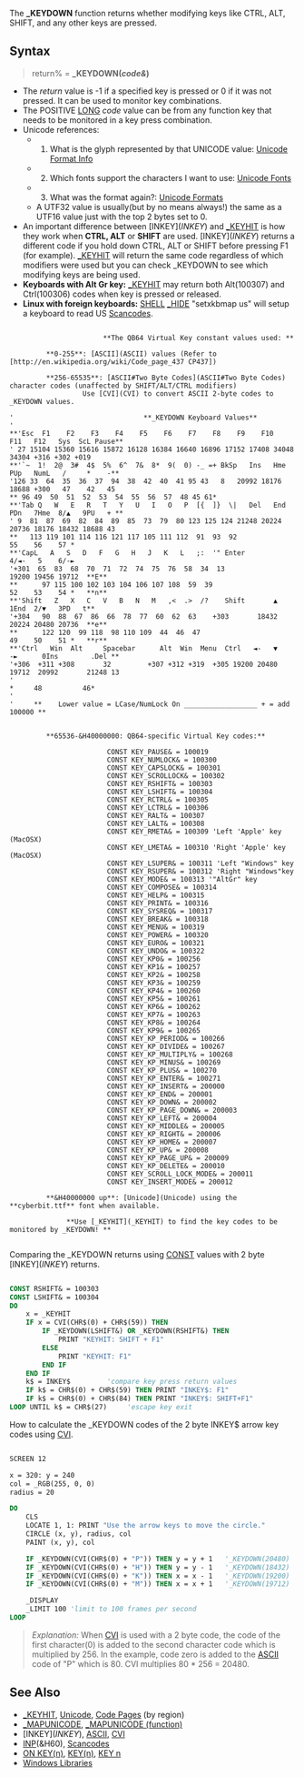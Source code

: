 The **_KEYDOWN** function returns whether modifying keys like CTRL, ALT, SHIFT, and any other keys are pressed.

## Syntax

> return% = **_KEYDOWN(***code&***)**

* The *return* value is -1 if a specified key is pressed or 0 if it was not pressed. It can be used to monitor key combinations.
* The  POSITIVE [LONG](LONG) *code* value can be from any function key that needs to be monitored in a key press combination. 
* Unicode references:
  * 1) What is the glyph represented by that UNICODE value: [Unicode Format Info](http://www.fileformat.info/info/unicode/char/search.htm)
  * 2) Which fonts support the characters I want to use: [Unicode Fonts](http://en.wikipedia.org/wiki/Unicode_typefaces#Comparison_of_fonts)
  * 3) What was the format again?: [Unicode Formats](http://www.birds-eye.net/definition/u/unicode.shtml)
  * A UTF32 value is usually(but by no means always!) the same as a UTF16 value just with the top 2 bytes set to 0.
* An important difference between [INKEY$](INKEY$) and [_KEYHIT](_KEYHIT) is how they work when **CTRL, ALT** or **SHIFT** are used. [INKEY$](INKEY$) returns a different code if you hold down CTRL, ALT or SHIFT before pressing F1 (for example). [_KEYHIT](_KEYHIT) will return the same code regardless of which modifiers were used but you can check _KEYDOWN to see which modifying keys are being used.
* **Keyboards with Alt Gr key:** [_KEYHIT](_KEYHIT) may return both Alt(100307) and Ctrl(100306) codes when key is pressed or released.
* **Linux with foreign keyboards:** [SHELL](SHELL) [_HIDE](_HIDE) "setxkbmap us" will setup a keyboard to read US [Scancodes](Scancodes).

```text

                       **The QB64 Virtual Key constant values used: **

         **0-255**: [ASCII](ASCII) values (Refer to [http://en.wikipedia.org/wiki/Code_page_437 CP437])

         **256-65535**: [ASCII#Two Byte Codes](ASCII#Two Byte Codes) character codes (unaffected by SHIFT/ALT/CTRL modifiers)
                  Use [CVI](CVI) to convert ASCII 2-byte codes to _KEYDOWN values.

'                                **_KEYDOWN Keyboard Values**
'
**'Esc  F1    F2    F3    F4    F5    F6    F7    F8    F9    F10   F11   F12   Sys  ScL Pause**                  
' 27 15104 15360 15616 15872 16128 16384 16640 16896 17152 17408 34048 34304 +316 +302 +019
**'`~  1!  2@  3#  4$  5%  6^  7&  8*  9(  0) -_ =+ BkSp   Ins   Hme   PUp   NumL   /     *    -** 
'126 33  64  35  36  37  94  38  42  40  41 95 43   8   20992 18176 18688 +300   47    42   45
** 96 49  50  51  52  53  54  55  56  57  48 45 61*
**'Tab Q   W   E   R   T   Y   U   I   O   P  [{  ]}  \|   Del   End   PDn   7Hme  8/▲   9PU   + **
' 9  81  87  69  82  84  89  85  73  79  80 123 125 124 21248 20224 20736 18176 18432 18688 43
**   113 119 101 114 116 121 117 105 111 112  91  93  92                    55    56    57 *
**'CapL   A   S   D   F   G   H   J   K   L   ;:  '" Enter                   4/◄-   5    6/-►  
'+301  65  83  68  70  71  72  74  75  76  58  34  13                     19200 19456 19712  **E**
**      97 115 100 102 103 104 106 107 108  59  39                          52    53    54 *   **n**                                    
**'Shift   Z   X   C   V   B   N   M   ,<  .>  /?    Shift       ▲           1End  2/▼   3PD   t**
'+304   90  88  67  86  66  78  77  60  62  63    +303       18432        20224 20480 20736  **e**
**      122 120  99 118  98 110 109  44  46  47                             49    50    51 *   **r**
**'Ctrl   Win  Alt     Spacebar      Alt  Win  Menu  Ctrl   ◄-   ▼   -►      0Ins        .Del **
'+306  +311 +308       32         +307 +312 +319  +305 19200 20480 19712  20992       21248 13 
'                                                                     *     48          46*
'
'     **    Lower value = LCase/NumLock On __________________ + = add 100000 **

```

```text

         **65536-&H40000000: QB64-specific Virtual Key codes:**

                        CONST KEY_PAUSE& = 100019
                        CONST KEY_NUMLOCK& = 100300
                        CONST KEY_CAPSLOCK& = 100301
                        CONST KEY_SCROLLOCK& = 100302
                        CONST KEY_RSHIFT& = 100303
                        CONST KEY_LSHIFT& = 100304
                        CONST KEY_RCTRL& = 100305
                        CONST KEY_LCTRL& = 100306
                        CONST KEY_RALT& = 100307
                        CONST KEY_LALT& = 100308
                        CONST KEY_RMETA& = 100309 'Left 'Apple' key (MacOSX)
                        CONST KEY_LMETA& = 100310 'Right 'Apple' key (MacOSX)
                        CONST KEY_LSUPER& = 100311 'Left "Windows" key
                        CONST KEY_RSUPER& = 100312 'Right "Windows"key
                        CONST KEY_MODE& = 100313 '"AltGr" key
                        CONST KEY_COMPOSE& = 100314
                        CONST KEY_HELP& = 100315
                        CONST KEY_PRINT& = 100316
                        CONST KEY_SYSREQ& = 100317
                        CONST KEY_BREAK& = 100318
                        CONST KEY_MENU& = 100319
                        CONST KEY_POWER& = 100320
                        CONST KEY_EURO& = 100321
                        CONST KEY_UNDO& = 100322 
                        CONST KEY_KP0& = 100256
                        CONST KEY_KP1& = 100257
                        CONST KEY_KP2& = 100258
                        CONST KEY_KP3& = 100259
                        CONST KEY_KP4& = 100260
                        CONST KEY_KP5& = 100261
                        CONST KEY_KP6& = 100262
                        CONST KEY_KP7& = 100263
                        CONST KEY_KP8& = 100264
                        CONST KEY_KP9& = 100265
                        CONST KEY_KP_PERIOD& = 100266
                        CONST KEY_KP_DIVIDE& = 100267
                        CONST KEY_KP_MULTIPLY& = 100268
                        CONST KEY_KP_MINUS& = 100269
                        CONST KEY_KP_PLUS& = 100270
                        CONST KEY_KP_ENTER& = 100271
                        CONST KEY_KP_INSERT& = 200000
                        CONST KEY_KP_END& = 200001
                        CONST KEY_KP_DOWN& = 200002
                        CONST KEY_KP_PAGE_DOWN& = 200003
                        CONST KEY_KP_LEFT& = 200004
                        CONST KEY_KP_MIDDLE& = 200005
                        CONST KEY_KP_RIGHT& = 200006
                        CONST KEY_KP_HOME& = 200007
                        CONST KEY_KP_UP& = 200008
                        CONST KEY_KP_PAGE_UP& = 200009
                        CONST KEY_KP_DELETE& = 200010
                        CONST KEY_SCROLL_LOCK_MODE& = 200011
                        CONST KEY_INSERT_MODE& = 200012

         **&H40000000 up**: [Unicode](Unicode) using the **cyberbit.ttf** font when available.

              **Use [_KEYHIT](_KEYHIT) to find the key codes to be monitored by _KEYDOWN! **


```

Comparing the _KEYDOWN returns using [CONST](CONST) values with 2 byte [INKEY$](INKEY$) returns.

```vb

CONST RSHIFT& = 100303
CONST LSHIFT& = 100304
DO
    x = _KEYHIT
    IF x = CVI(CHR$(0) + CHR$(59)) THEN
        IF _KEYDOWN(LSHIFT&) OR _KEYDOWN(RSHIFT&) THEN
            PRINT "KEYHIT: SHIFT + F1"
        ELSE
            PRINT "KEYHIT: F1"
        END IF
    END IF
    k$ = INKEY$         'compare key press return values
    IF k$ = CHR$(0) + CHR$(59) THEN PRINT "INKEY$: F1"
    IF k$ = CHR$(0) + CHR$(84) THEN PRINT "INKEY$: SHIFT+F1"
LOOP UNTIL k$ = CHR$(27)     'escape key exit

```

How to calculate the _KEYDOWN codes of the 2 byte INKEY$ arrow key codes using [CVI](CVI).

```vb

SCREEN 12 

x = 320: y = 240
col = _RGB(255, 0, 0)
radius = 20

DO
    CLS
    LOCATE 1, 1: PRINT "Use the arrow keys to move the circle."
    CIRCLE (x, y), radius, col
    PAINT (x, y), col    

    IF _KEYDOWN(CVI(CHR$(0) + "P")) THEN y = y + 1   '_KEYDOWN(20480)
    IF _KEYDOWN(CVI(CHR$(0) + "H")) THEN y = y - 1   '_KEYDOWN(18432)
    IF _KEYDOWN(CVI(CHR$(0) + "K")) THEN x = x - 1   '_KEYDOWN(19200)
    IF _KEYDOWN(CVI(CHR$(0) + "M")) THEN x = x + 1   '_KEYDOWN(19712)

    _DISPLAY
    _LIMIT 100 'limit to 100 frames per second
LOOP 

```

> *Explanation:* When [CVI](CVI) is used with a 2 byte code, the code of the first character(0) is added to the second character code which is multiplied by 256. In the example, code zero is added to the [ASCII](ASCII) code of "P" which is 80. CVI multiplies 80 * 256 = 20480.

## See Also

* [_KEYHIT](_KEYHIT), [Unicode](Unicode), [Code Pages](Code-Pages) (by region)
* [_MAPUNICODE](_MAPUNICODE), [_MAPUNICODE (function)](_MAPUNICODE-(function))
* [INKEY$](INKEY$), [ASCII](ASCII), [CVI](CVI)
* [INP](INP)(&H60), [Scancodes](Scancodes)
* [ON KEY(n)](ON-KEY(n)), [KEY(n)](KEY(n)), [KEY n](KEY-n)
* [Windows Libraries](Windows-Libraries)
